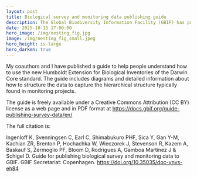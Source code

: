 ```yaml
---
layout: post
title: Biological survey and monitoring data publishing guide
description: The Global Biodiversity Information Facility (GBIF) has published our guide for using the Darwin Core standard and its Humboldt Extension for Ecological Inventories to publish data from monitoring and biological surveys.
date: 2025-10-15 17:00:00
hero_image: /img/nesting_fig.jpg
image: /img/nesting_fig_small.jpeg
hero_height: is-large
hero_darken: true
---
```


My coauthors and I have published a guide to help people understand how to use the new Humboldt Extension for Biological Inventories of the Darwin Core standard. The guide includes diagrams and detailed information about how to structure the data to capture the hierarchical structure typically found in monitoring projects. 

The guide is freely available under a Creative Commons Attribution (CC BY) license as a web page and in PDF format at <https://docs.gbif.org/guide-publishing-survey-data/en/> 

The full citation is:

Ingenloff K, Svenningsen C, Earl C, Shimabukuro PHF, Sica Y, Gan Y-M, Kachian ZR, Brenton P, Hochachka W, Wieczorek J, Stevenson R, Kazem A, Baskauf S, Zermoglio PF, Bloom D, Rodrigues A, Gamboa Martínez J & Schigel D. Guide for publishing biological survey and monitoring data to GBIF. GBIF Secretariat: Copenhagen. <https://doi.org/10.35035/doc-ynvs-eh84>